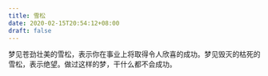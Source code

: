 ```yaml
---
title: 雪松
date: 2020-02-15T20:54:12+08:00
draft: false
---
```


梦见苍劲壮美的雪松，表示你在事业上将取得令人欣喜的成功。梦见毁灭的枯死的雪松，表示绝望。做过这样的梦，干什么都不会成功。